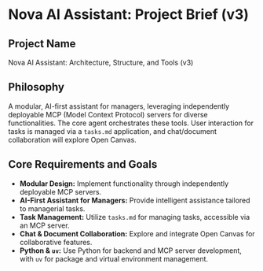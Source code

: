 # Nova AI Assistant: Project Brief (v3)

## Project Name
Nova AI Assistant: Architecture, Structure, and Tools (v3)

## Philosophy
A modular, AI-first assistant for managers, leveraging independently deployable MCP (Model Context Protocol) servers for diverse functionalities. The core agent orchestrates these tools. User interaction for tasks is managed via a `tasks.md` application, and chat/document collaboration will explore Open Canvas.

## Core Requirements and Goals
- **Modular Design:** Implement functionality through independently deployable MCP servers.
- **AI-First Assistant for Managers:** Provide intelligent assistance tailored to managerial tasks.
- **Task Management:** Utilize `tasks.md` for managing tasks, accessible via an MCP server.
- **Chat & Document Collaboration:** Explore and integrate Open Canvas for collaborative features.
- **Python & `uv`:** Use Python for backend and MCP server development, with `uv` for package and virtual environment management. 